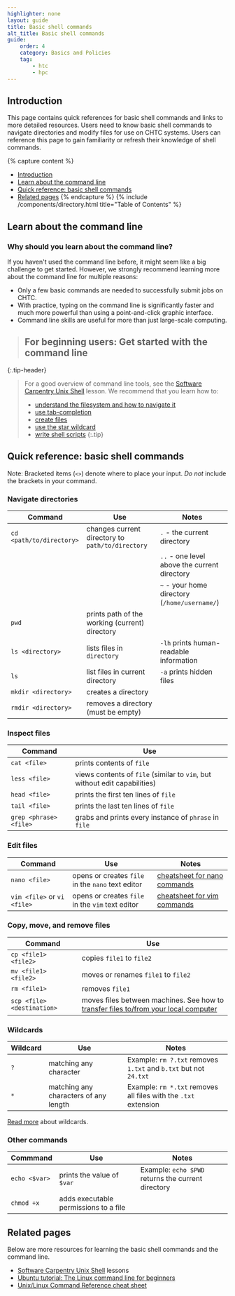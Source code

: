 ```yaml
---
highlighter: none
layout: guide
title: Basic shell commands
alt_title: Basic shell commands
guide:
    order: 4
    category: Basics and Policies
    tag:
        - htc
        - hpc
---
```


## Introduction

This page contains quick references for basic shell commands and links to more detailed resources. Users need to know basic shell commands to navigate directories and modify files for use on CHTC systems. Users can reference this page to gain familiarity or refresh their knowledge of shell commands.

{% capture content %}
- [Introduction](#introduction)
- [Learn about the command line](#learn-about-the-command-line)
- [Quick reference: basic shell commands](#quick-reference-basic-shell-commands)
- [Related pages](#related-pages)
{% endcapture %}
{% include /components/directory.html title="Table of Contents" %}

## Learn about the command line
### Why should you learn about the command line?

If you haven't used the command line before, it might seem like a big challenge to get started. However, we strongly recommend learning more about the command line for multiple reasons:

* Only a few basic commands are needed to successfully submit jobs on CHTC.
* With practice, typing on the command line is significantly faster and much more powerful than using a point-and-click graphic interface.
* Command line skills are useful for more than just large-scale computing.

> ## For beginning users: Get started with the command line
{:.tip-header}

> For a good overview of command line tools, see the [Software Carpentry Unix Shell](http://swcarpentry.github.io/shell-novice/) lesson. We recommend that you learn how to:
> 
> -   [understand the filesystem and how to navigate it](https://swcarpentry.github.io/shell-novice/02-filedir.html)
> -   [use tab-completion](https://swcarpentry.github.io/shell-novice/02-filedir.html#nelles-pipeline-organizing-files)
> -   [create files](https://swcarpentry.github.io/shell-novice/03-create.html)
> -   [use the star wildcard](https://swcarpentry.github.io/shell-novice/04-pipefilter.html)
> -   [write shell scripts](https://swcarpentry.github.io/shell-novice/06-script.html)
{:.tip}


## Quick reference: basic shell commands
Note: Bracketed items (`<>`) denote where to place your input. *Do not* include the brackets in your command.

### Navigate directories

| Command | Use | Notes |
| --- | --- | --- |
| `cd <path/to/directory>` | changes current directory to `path/to/directory` | `.` - the current directory |
| | | `..` - one level above the current directory |
| | | `~` - your home directory (`/home/username/`) |
| `pwd` | prints path of the working (current) directory |
| `ls <directory>` | lists files in `directory` | `-lh` prints human-readable information |
| `ls` | list files in current directory | `-a` prints hidden files |
| `mkdir <directory>` | creates a directory |
| `rmdir <directory>` | removes a directory (must be empty) |

### Inspect files

| Command | Use |
| --- | --- |
| `cat <file>` | prints contents of `file` |
| `less <file>` | views contents of `file` (similar to `vim`, but without edit capabilities) |
| `head <file>` | prints the first ten lines of `file` |
| `tail <file>` | prints the last ten lines of `file` |
| `grep <phrase> <file>` | grabs and prints every instance of `phrase` in `file` |

### Edit files

| Command | Use | Notes |
| --- | --- | --- |
| `nano <file>` | opens or creates `file` in the `nano` text editor | [cheatsheet for nano commands](https://www.nano-editor.org/dist/latest/cheatsheet.html) |
| `vim <file>` or `vi <file>` | opens or creates `file` in the `vim` text editor | [cheatsheet for vim commands](https://vimsheet.com/) |

### Copy, move, and remove files

| Command | Use |
| --- | --- |
| `cp <file1> <file2>` | copies `file1` to `file2` |
| `mv <file1> <file2>` | moves or renames `file1` to `file2` |
| `rm <file1>` | removes `file1` |
| `scp <file> <destination>` | moves files between machines. See how to [transfer files to/from your local computer](transfer-files-computer) |

### Wildcards

| Wildcard | Use | Notes |
| --- | --- | --- |
| `?` | matching any character | Example: `rm ?.txt` removes `1.txt` and `b.txt` but not `24.txt` | 
| `*` | matching any characters of any length | Example: `rm *.txt` removes all files with the `.txt` extension |

[Read more](https://tldp.org/LDP/GNU-Linux-Tools-Summary/html/x11655.htm) about wildcards.

### Other commands

| Commmand | Use | Notes |
| --- | --- | --- |
| `echo <$var>` | prints the value of `$var` | Example: `echo $PWD` returns the current directory |
| `chmod +x` | adds executable permissions to a file |

## Related pages

Below are more resources for learning the basic shell commands and the command line.

* [Software Carpentry Unix Shell](http://swcarpentry.github.io/shell-novice/) lessons
* [Ubuntu tutorial: The Linux command line for beginners](https://ubuntu.com/tutorials/command-line-for-beginners#1-overview)
* [Unix/Linux Command Reference cheat sheet](https://files.fosswire.com/2007/08/fwunixref.pdf)